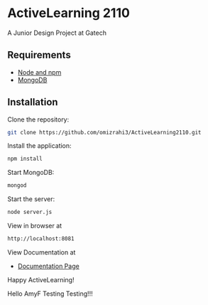 # ActiveLearning 2110

A Junior Design Project at Gatech


## Requirements

- [Node and npm](http://nodejs.org)
- [MongoDB](https://mongodb.com)

## Installation

Clone the repository:
```bash
git clone https://github.com/omizrahi3/ActiveLearning2110.git
```
Install the application:
```bash
npm install
```
Start MongoDB:
```bash
mongod
```
Start the server:
```bash
node server.js
```
View in browser at
```bash
http://localhost:8081
```
View Documentation at
- [Documentation Page](http://github.com/kmaclin/slate)

Happy ActiveLearning!

Hello AmyF
Testing Testing!!!
